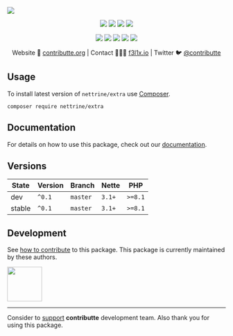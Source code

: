 ![](https://heatbadger.now.sh/github/readme/contributte/doctrine-extra/)

<p align=center>
  <a href="https://github.com/contributte/doctrine-extra/actions"><img src="https://badgen.net/github/checks/contributte/doctrine-extra/master?cache=300"></a>
  <a href="https://coveralls.io/r/nettrine/dbal"><img src="https://badgen.net/coveralls/c/github/nettrine/dbal?cache=300"></a>
  <a href="https://packagist.org/packages/nettrine/extra"><img src="https://badgen.net/packagist/dm/nettrine/extra"></a>
  <a href="https://packagist.org/packages/nettrine/extra"><img src="https://badgen.net/packagist/v/nettrine/extra"></a>
</p>
<p align=center>
  <a href="https://packagist.org/packages/nettrine/dbal"><img src="https://badgen.net/packagist/php/nettrine/extra"></a>
  <a href="https://github.com/contributte/doctrine-extra"><img src="https://badgen.net/github/license/contributte/doctrine-extra"></a>
  <a href="https://bit.ly/ctteg"><img src="https://badgen.net/badge/support/gitter/cyan"></a>
  <a href="https://bit.ly/cttfo"><img src="https://badgen.net/badge/support/forum/yellow"></a>
  <a href="https://contributte.org/partners.html"><img src="https://badgen.net/badge/sponsor/donations/F96854"></a>
</p>

<p align=center>
Website 🚀 <a href="https://contributte.org">contributte.org</a> | Contact 👨🏻‍💻 <a href="https://f3l1x.io">f3l1x.io</a> | Twitter 🐦 <a href="https://twitter.com/contributte">@contributte</a>
</p>

## Usage

To install latest version of `nettrine/extra` use [Composer](https://getcomposer.com).

```
composer require nettrine/extra
```

## Documentation

For details on how to use this package, check out our [documentation](.docs).

## Versions

| State  | Version | Branch   | Nette  | PHP     |
|--------|---------|----------|--------|---------|
| dev    | `^0.1`  | `master` | `3.1+` | `>=8.1` |
| stable | `^0.1`  | `master` | `3.1+` | `>=8.1` |

## Development

See [how to contribute](https://contributte.org) to this package. This package is currently maintained by these authors.

<a href="https://github.com/f3l1x">
    <img width="80" height="80" src="https://avatars2.githubusercontent.com/u/538058?v=3&s=80">
</a>

-----

Consider to [support](https://contributte.com/partners) **contributte** development team.
Also thank you for using this package.
